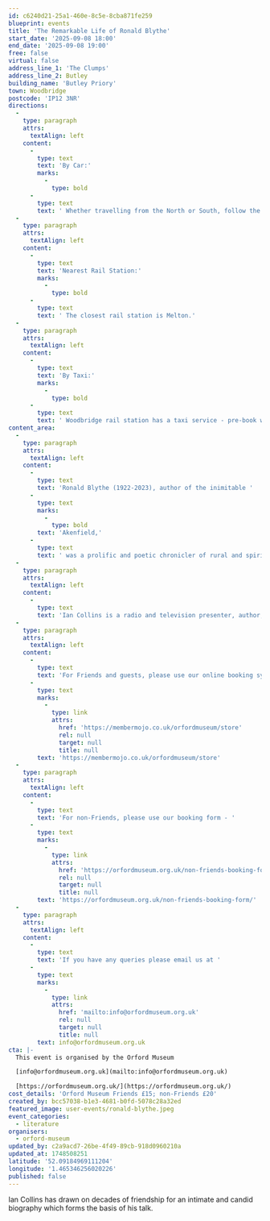 ```yaml
---
id: c6240d21-25a1-460e-8c5e-8cba871fe259
blueprint: events
title: 'The Remarkable Life of Ronald Blythe'
start_date: '2025-09-08 18:00'
end_date: '2025-09-08 19:00'
free: false
virtual: false
address_line_1: 'The Clumps'
address_line_2: Butley
building_name: 'Butley Priory'
town: Woodbridge
postcode: 'IP12 3NR'
directions:
  -
    type: paragraph
    attrs:
      textAlign: left
    content:
      -
        type: text
        text: 'By Car:'
        marks:
          -
            type: bold
      -
        type: text
        text: ' Whether travelling from the North or South, follow the A12 in the direction of Woodbridge. Take the A1152 towards Melton. Stay on the A1152 and turn right at the first sign for Butley Priory. Continue until you reach our private drive and follow signs for parking.'
  -
    type: paragraph
    attrs:
      textAlign: left
    content:
      -
        type: text
        text: 'Nearest Rail Station:'
        marks:
          -
            type: bold
      -
        type: text
        text: ' The closest rail station is Melton.'
  -
    type: paragraph
    attrs:
      textAlign: left
    content:
      -
        type: text
        text: 'By Taxi:'
        marks:
          -
            type: bold
      -
        type: text
        text: ' Woodbridge rail station has a taxi service - pre-book with M&R Cars on 01394 380034'
content_area:
  -
    type: paragraph
    attrs:
      textAlign: left
    content:
      -
        type: text
        text: 'Ronald Blythe (1922-2023), author of the inimitable '
      -
        type: text
        marks:
          -
            type: bold
        text: 'Akenfield,'
      -
        type: text
        text: ' was a prolific and poetic chronicler of rural and spiritual life, nature and literature. He spent a joyful century close to his Suffolk roots, time-travelling in his imagination and publishing 45 books and thousands of essays. Ian Collins has drawn on decades of friendship for an intimate and candid biography which forms the basis of his talk.'
  -
    type: paragraph
    attrs:
      textAlign: left
    content:
      -
        type: text
        text: 'Ian Collins is a radio and television presenter, author, comedy writer and journalist. And for many years arts writer for the Eastern Daily Press. His numerous biographies and monographs include John Craxton: A Life of Gifts and James Dodds: The Blue Boat.'
  -
    type: paragraph
    attrs:
      textAlign: left
    content:
      -
        type: text
        text: 'For Friends and guests, please use our online booking system - '
      -
        type: text
        marks:
          -
            type: link
            attrs:
              href: 'https://membermojo.co.uk/orfordmuseum/store'
              rel: null
              target: null
              title: null
        text: 'https://membermojo.co.uk/orfordmuseum/store'
  -
    type: paragraph
    attrs:
      textAlign: left
    content:
      -
        type: text
        text: 'For non-Friends, please use our booking form - '
      -
        type: text
        marks:
          -
            type: link
            attrs:
              href: 'https://orfordmuseum.org.uk/non-friends-booking-form/'
              rel: null
              target: null
              title: null
        text: 'https://orfordmuseum.org.uk/non-friends-booking-form/'
  -
    type: paragraph
    attrs:
      textAlign: left
    content:
      -
        type: text
        text: 'If you have any queries please email us at '
      -
        type: text
        marks:
          -
            type: link
            attrs:
              href: 'mailto:info@orfordmuseum.org.uk'
              rel: null
              target: null
              title: null
        text: info@orfordmuseum.org.uk
cta: |-
  This event is organised by the Orford Museum

  [info@orfordmuseum.org.uk](mailto:info@orfordmuseum.org.uk)

  [https://orfordmuseum.org.uk/](https://orfordmuseum.org.uk/)
cost_details: 'Orford Museum Friends £15; non-Friends £20'
created_by: bcc57038-b1e3-4681-b0fd-5078c28a32ed
featured_image: user-events/ronald-blythe.jpeg
event_categories:
  - literature
organisers:
  - orford-museum
updated_by: c2a9acd7-26be-4f49-89cb-918d0960210a
updated_at: 1748508251
latitude: '52.09184969111204'
longitude: '1.465346256020226'
published: false
---
```

Ian Collins has drawn on decades of friendship for an intimate and candid biography which forms the basis of his talk.